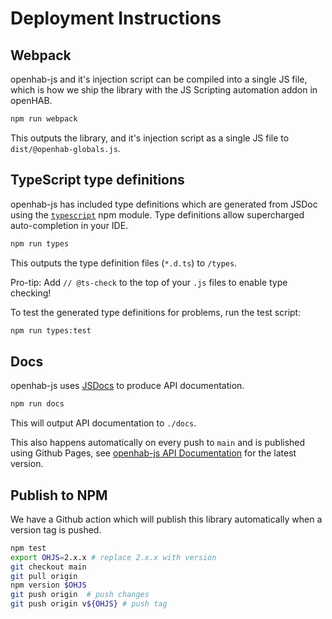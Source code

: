 # Deployment Instructions

## Webpack

openhab-js and it's injection script can be compiled into a single JS file, which is how we ship the library with the JS Scripting automation addon in openHAB.

```bash
npm run webpack
```

This outputs the library, and it's injection script as a single JS file to `dist/@openhab-globals.js`.

## TypeScript type definitions

openhab-js has included type definitions which are generated from JSDoc using the [`typescript`](https://www.npmjs.com/package/typescript) npm module.
Type definitions allow supercharged auto-completion in your IDE.

```bash
npm run types
```

This outputs the type definition files (`*.d.ts`) to `/types`.

Pro-tip: Add `// @ts-check` to the top of your `.js` files to enable type checking!

To test the generated type definitions for problems, run the test script:

```bash
npm run types:test
```

## Docs

openhab-js uses [JSDocs](https://jsdoc.app/) to produce API documentation.

```bash
npm run docs
```

This will output API documentation to `./docs`.

This also happens automatically on every push to `main` and is published using Github Pages, see [openhab-js API Documentation](https://openhab.github.io/openhab-js/) for the latest version.

## Publish to NPM

We have a Github action which will publish this library automatically when a version tag is pushed.

```bash
npm test
export OHJS=2.x.x # replace 2.x.x with version
git checkout main
git pull origin
npm version $OHJS 
git push origin  # push changes
git push origin v${OHJS} # push tag
```

